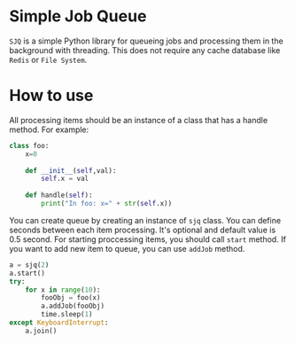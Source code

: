 # Simple Job Queue
`SJQ` is a simple Python library for queueing jobs and processing them in the background with threading. This does not require any cache database like `Redis` or `File System`.

# How to use
All processing items should be an instance of a class that has a handle method. For example:

```python
class foo:
	x=0
	
	def __init__(self,val):
		self.x = val
	
	def handle(self):
		print("In foo: x=" + str(self.x))
```

You can create queue by creating an instance of `sjq` class. You can define seconds between each item processing. It's optional and default value is 0.5 second. For starting proccessing items, you should call `start` method. If you want to add new item to queue, you can use `addJob` method. 

```python
a = sjq(2)
a.start()
try:
	for x in range(10):
		fooObj = foo(x)
		a.addJob(fooObj)
		time.sleep(1)
except KeyboardInterrupt:
	a.join()	
```
